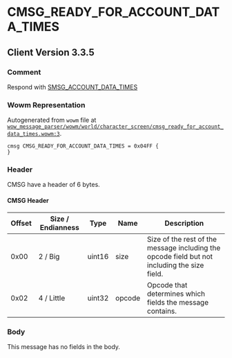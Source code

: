 # CMSG_READY_FOR_ACCOUNT_DATA_TIMES

## Client Version 3.3.5

### Comment

Respond with [SMSG_ACCOUNT_DATA_TIMES](./smsg_account_data_times.md)

### Wowm Representation

Autogenerated from `wowm` file at [`wow_message_parser/wowm/world/character_screen/cmsg_ready_for_account_data_times.wowm:3`](https://github.com/gtker/wow_messages/tree/main/wow_message_parser/wowm/world/character_screen/cmsg_ready_for_account_data_times.wowm#L3).
```rust,ignore
cmsg CMSG_READY_FOR_ACCOUNT_DATA_TIMES = 0x04FF {
}
```
### Header

CMSG have a header of 6 bytes.

#### CMSG Header

| Offset | Size / Endianness | Type   | Name   | Description |
| ------ | ----------------- | ------ | ------ | ----------- |
| 0x00   | 2 / Big           | uint16 | size   | Size of the rest of the message including the opcode field but not including the size field.|
| 0x02   | 4 / Little        | uint32 | opcode | Opcode that determines which fields the message contains.|

### Body

This message has no fields in the body.

